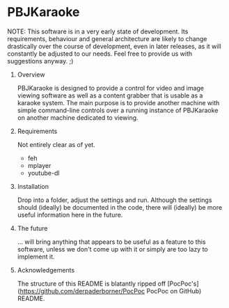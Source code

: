 PBJKaraoke
==========

NOTE: This software is in a very early state of development. Its requirements, behaviour and general architecture are likely to change drastically over the course of development, even in later releases, as it will constantly be adjusted to our needs. Feel free to provide us with suggestions anyway. ;)

1. Overview

    PBJKaraoke is designed to provide a control for video and image viewing software as well as a content grabber that is usable as a karaoke system. The main purpose is to provide another machine with simple command-line controls over a running instance of PBJKaraoke on another machine dedicated to viewing.

2. Requirements

    Not entirely clear as of yet.

    * feh 
    * mplayer 
    * youtube-dl

3. Installation

    Drop into a folder, adjust the settings and run.
    Although the settings should (ideally) be documented in the code, there will (ideally) be more useful information here in the future.

4. The future

    ... will bring anything that appears to be useful as a feature to this software, unless we don't come up with it or simply are too lazy to implement it.

5. Acknowledgements

    The structure of this README is blatantly ripped off [PocPoc's](https://github.com/derpaderborner/PocPoc PocPoc on GitHub) README.
